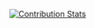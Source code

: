 [![Contribution Stats](https://github-contribution-stats.vercel.app/api/?username=MadTiger2409)](https://github.com/LordDashMe/github-contribution-stats/)
